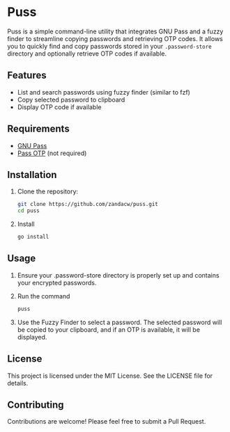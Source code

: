 # Puss

Puss is a simple command-line utility that integrates GNU Pass and a fuzzy finder to streamline copying passwords and retrieving OTP codes. It allows you to quickly find and copy passwords stored in your `.password-store` directory and optionally retrieve OTP codes if available.

## Features

- List and search passwords using fuzzy finder (similar to fzf) 
- Copy selected password to clipboard
- Display OTP code if available

## Requirements

- [GNU Pass](https://www.passwordstore.org)
- [Pass OTP](https://github.com/tadfisher/pass-otp) (not required)

## Installation

1. Clone the repository:

   ```bash
   git clone https://github.com/zandacw/puss.git
   cd puss

2. Install

    ```bash
    go install

## Usage

1. Ensure your .password-store directory is properly set up and contains your encrypted passwords.

2. Run the command

   ```bash
   puss

3. Use the Fuzzy Finder to select a password. The selected password will be copied to your clipboard, and if an OTP is available, it will be displayed.

## License
This project is licensed under the MIT License. See the LICENSE file for details.

## Contributing
Contributions are welcome! Please feel free to submit a Pull Request.
